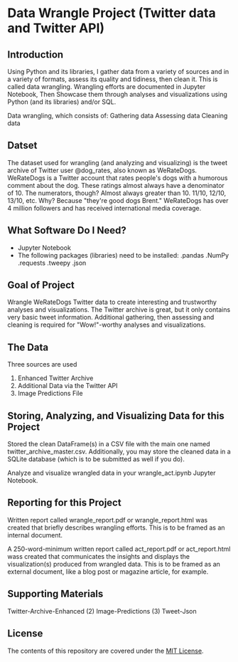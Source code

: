 # Data Wrangle Project (Twitter data and Twitter API)

## Introduction

Using Python and its libraries, I gather data from a variety of sources and in a variety of formats, assess its quality and tidiness, then clean it. This is called data wrangling. 
Wrangling efforts are documented in Jupyter Notebook, Then Showcase them through analyses and visualizations using Python (and its libraries) and/or SQL.

Data wrangling, which consists of:
Gathering data
Assessing data
Cleaning data

## Datset

The dataset used for wrangling (and analyzing and visualizing) is the tweet archive of Twitter user @dog_rates, also known as WeRateDogs. WeRateDogs is a Twitter account that rates people's dogs with a humorous comment about the dog.
These ratings almost always have a denominator of 10. 
The numerators, though? Almost always greater than 10. 11/10, 12/10, 13/10, etc. Why? Because "they're good dogs Brent."
WeRateDogs has over 4 million followers and has received international media coverage.

## What Software Do I Need?

- Jupyter Notebook
- The following packages (libraries) need to be installed:
.pandas
.NumPy
.requests
.tweepy
.json

## Goal of Project

Wrangle WeRateDogs Twitter data to create interesting and trustworthy analyses and visualizations. 
The Twitter archive is great, but it only contains very basic tweet information.
Additional gathering, then assessing and cleaning is required for "Wow!"-worthy analyses and visualizations.

## The Data
Three sources are used 
1. Enhanced Twitter Archive
2. Additional Data via the Twitter API
3. Image Predictions File

## Storing, Analyzing, and Visualizing Data for this Project

Stored the clean DataFrame(s) in a CSV file with the main one named twitter_archive_master.csv.
Additionally, you may store the cleaned data in a SQLite database (which is to be submitted as well if you do).

Analyze and visualize wrangled data in your wrangle_act.ipynb Jupyter Notebook.

## Reporting for this Project

Written report called wrangle_report.pdf or wrangle_report.html was created that briefly describes wrangling efforts. This is to be framed as an internal document.

A 250-word-minimum written report called act_report.pdf or act_report.html wass created that communicates the insights and displays the visualization(s) produced from wrangled data. This is to be framed as an external document, like a blog post or magazine article, for example.

## Supporting Materials
 Twitter-Archive-Enhanced (2)
 Image-Predictions (3)
 Tweet-Json

## License

The contents of this repository are covered under the [MIT License](LICENSE).





